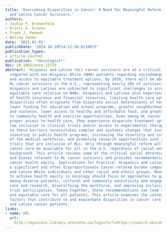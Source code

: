 ```yaml
---
title: 'Overcoming Disparities in Cancer: A Need for Meaningful Reform for Hispanic
  and Latino Cancer Survivors.'
authors:
- Joshua P. Kronenfeld
- Kristi D. Graves
- Frank J. Penedo
- Betina Yanez
date: '2021-01-01'
publishDate: '2024-10-10T14:22:50.611007Z'
publication_types:
- article-journal
publication: '*Oncologist*'
doi: 10.1002/onco.13729
abstract: 'Hispanic and Latino (HL) cancer survivors are at a critical disadvantage
  compared with non‐Hispanic White (NHW) patients regarding sociodemographic adversities
  and access to equitable treatment options. By 2030, there will be about four million
  HL cancer survivors in the U.S., representing nearly 20% of survivors in this country.
  Hispanics and Latinos are subjected to significant challenges in accessing and receiving
  equitable care relative to NHWs. Hispanics and Latinos also experience lower rates
  of health insurance and financial resources, limiting health care options. These
  disparities often originate from disparate social determinants of health, including
  lower funding for education and school programs, greater neighborhood stressors
  and violence, lower access to healthy and affordable food, and greater barriers
  to community health and exercise opportunities. Even among HL cancer survivors with
  proper access to health care, they experience disparate treatment options, including
  low inclusion in clinical trials and/or access to experimental therapies. A solution
  to these barriers necessitates complex and systemic changes that involve, for example,
  investing in public health programs, increasing the diversity and cultural awareness
  of the medical workforce, and promoting research opportunities such as clinical
  trials that are inclusive of HLs. Only through meaningful reform will equitable
  cancer care be available for all in the U.S. regardless of racial and/or ethnic
  background. This article reviews some of the critical social determinants of health
  and biases relevant to HL cancer survivors and provides recommendations for achieving
  cancer health equity. Implications for Practice: Hispanics and Latinos experience
  a significant and often disproportionate cancer‐related burden compared with non‐Hispanic
  and Latino White individuals and other racial and ethnic groups. Meaningful reform
  to achieve health equity in oncology should focus on approaches to gaining trust
  among diverse patients, cultural and community sensitivity and engagement in oncology
  care and research, diversifying the workforce, and improving inclusion in clinical
  trial participation. Taken together, these recommendations can lead to exemplary
  and equitable care for all patients. This article examines the contextual and systemic
  factors that contribute to and exacerbate disparities in cancer care for Hispanic
  and Latino cancer patients.'
links:
- name: URL
  url: 
    http://myaccess.library.utoronto.ca/login?url=https://search.ebscohost.com/login.aspx?direct=true&db=cin20&AN=150698888&site=ehost-live
---
```

